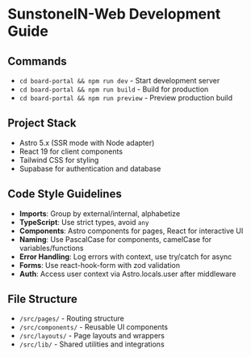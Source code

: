 # SunstoneIN-Web Development Guide

## Commands
- `cd board-portal && npm run dev` - Start development server
- `cd board-portal && npm run build` - Build for production
- `cd board-portal && npm run preview` - Preview production build

## Project Stack
- Astro 5.x (SSR mode with Node adapter)
- React 19 for client components
- Tailwind CSS for styling
- Supabase for authentication and database

## Code Style Guidelines
- **Imports**: Group by external/internal, alphabetize
- **TypeScript**: Use strict types, avoid `any`
- **Components**: Astro components for pages, React for interactive UI
- **Naming**: Use PascalCase for components, camelCase for variables/functions
- **Error Handling**: Log errors with context, use try/catch for async
- **Forms**: Use react-hook-form with zod validation
- **Auth**: Access user context via Astro.locals.user after middleware

## File Structure
- `/src/pages/` - Routing structure
- `/src/components/` - Reusable UI components
- `/src/layouts/` - Page layouts and wrappers
- `/src/lib/` - Shared utilities and integrations